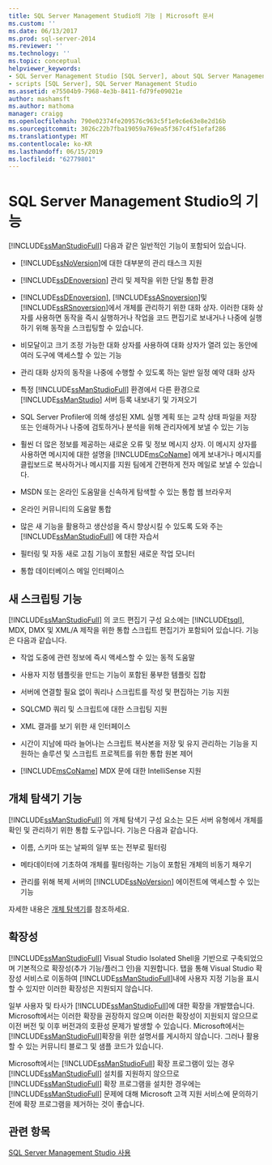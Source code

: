 ```yaml
---
title: SQL Server Management Studio의 기능 | Microsoft 문서
ms.custom: ''
ms.date: 06/13/2017
ms.prod: sql-server-2014
ms.reviewer: ''
ms.technology: ''
ms.topic: conceptual
helpviewer_keywords:
- SQL Server Management Studio [SQL Server], about SQL Server Management Studio
- scripts [SQL Server], SQL Server Management Studio
ms.assetid: e75504b9-7968-4e3b-8411-fd79fe09021e
author: mashamsft
ms.author: mathoma
manager: craigg
ms.openlocfilehash: 790e02374fe209576c963c5f1e9c6e63e8e2d16b
ms.sourcegitcommit: 3026c22b7fba19059a769ea5f367c4f51efaf286
ms.translationtype: MT
ms.contentlocale: ko-KR
ms.lasthandoff: 06/15/2019
ms.locfileid: "62779801"
---
```

# <a name="features-in-sql-server-management-studio"></a>SQL Server Management Studio의 기능
  [!INCLUDE[ssManStudioFull](../includes/ssmanstudiofull-md.md)] 다음과 같은 일반적인 기능이 포함되어 있습니다.  
  
-   [!INCLUDE[ssNoVersion](../includes/ssnoversion-md.md)]에 대한 대부분의 관리 태스크 지원  
  
-   [!INCLUDE[ssDEnoversion](../includes/ssdenoversion-md.md)] 관리 및 제작을 위한 단일 통합 환경  
  
-   [!INCLUDE[ssDEnoversion](../includes/ssdenoversion-md.md)], [!INCLUDE[ssASnoversion](../includes/ssasnoversion-md.md)]및 [!INCLUDE[ssRSnoversion](../includes/ssrsnoversion-md.md)]에서 개체를 관리하기 위한 대화 상자. 이러한 대화 상자를 사용하면 동작을 즉시 실행하거나 작업을 코드 편집기로 보내거나 나중에 실행하기 위해 동작을 스크립팅할 수 있습니다.  
  
-   비모달이고 크기 조정 가능한 대화 상자를 사용하여 대화 상자가 열려 있는 동안에 여러 도구에 액세스할 수 있는 기능  
  
-   관리 대화 상자의 동작을 나중에 수행할 수 있도록 하는 일반 일정 예약 대화 상자  
  
-   특정 [!INCLUDE[ssManStudioFull](../includes/ssmanstudiofull-md.md)] 환경에서 다른 환경으로 [!INCLUDE[ssManStudio](../includes/ssmanstudio-md.md)] 서버 등록 내보내기 및 가져오기  
  
-   SQL Server Profiler에 의해 생성된 XML 실행 계획 또는 교착 상태 파일을 저장 또는 인쇄하거나 나중에 검토하거나 분석을 위해 관리자에게 보낼 수 있는 기능  
  
-   훨씬 더 많은 정보를 제공하는 새로운 오류 및 정보 메시지 상자. 이 메시지 상자를 사용하면 메시지에 대한 설명을 [!INCLUDE[msCoName](../includes/msconame-md.md)] 에게 보내거나 메시지를 클립보드로 복사하거나 메시지를 지원 팀에게 간편하게 전자 메일로 보낼 수 있습니다.  
  
-   MSDN 또는 온라인 도움말을 신속하게 탐색할 수 있는 통합 웹 브라우저  
  
-   온라인 커뮤니티의 도움말 통합  
  
-   많은 새 기능을 활용하고 생산성을 즉시 향상시킬 수 있도록 도와 주는 [!INCLUDE[ssManStudioFull](../includes/ssmanstudiofull-md.md)] 에 대한 자습서  
  
-   필터링 및 자동 새로 고침 기능이 포함된 새로운 작업 모니터  
  
-   통합 데이터베이스 메일 인터페이스  
  
## <a name="new-scripting-capabilities"></a>새 스크립팅 기능  
 [!INCLUDE[ssManStudioFull](../includes/ssmanstudiofull-md.md)] 의 코드 편집기 구성 요소에는 [!INCLUDE[tsql](../includes/tsql-md.md)], MDX, DMX 및 XML/A 제작을 위한 통합 스크립트 편집기가 포함되어 있습니다. 기능은 다음과 같습니다.  
  
-   작업 도중에 관련 정보에 즉시 액세스할 수 있는 동적 도움말  
  
-   사용자 지정 템플릿을 만드는 기능이 포함된 풍부한 템플릿 집합  
  
-   서버에 연결할 필요 없이 쿼리나 스크립트를 작성 및 편집하는 기능 지원  
  
-   SQLCMD 쿼리 및 스크립트에 대한 스크립팅 지원  
  
-   XML 결과를 보기 위한 새 인터페이스  
  
-   시간이 지남에 따라 늘어나는 스크립트 복사본을 저장 및 유지 관리하는 기능을 지원하는 솔루션 및 스크립트 프로젝트를 위한 통합 원본 제어  
  
-   [!INCLUDE[msCoName](../includes/msconame-md.md)] MDX 문에 대한 IntelliSense 지원  
  
## <a name="object-explorer-features"></a>개체 탐색기 기능  
 [!INCLUDE[ssManStudioFull](../includes/ssmanstudiofull-md.md)] 의 개체 탐색기 구성 요소는 모든 서버 유형에서 개체를 확인 및 관리하기 위한 통합 도구입니다. 기능은 다음과 같습니다.  
  
-   이름, 스키마 또는 날짜의 일부 또는 전부로 필터링  
  
-   메타데이터에 기초하여 개체를 필터링하는 기능이 포함된 개체의 비동기 채우기  
  
-   관리를 위해 복제 서버의 [!INCLUDE[ssNoVersion](../includes/ssnoversion-md.md)] 에이전트에 액세스할 수 있는 기능  
  
 자세한 내용은 [개체 탐색기](../ssms/object/object-explorer.md)를 참조하세요.  
  
## <a name="extensibility"></a>확장성  
 [!INCLUDE[ssManStudioFull](../includes/ssmanstudiofull-md.md)] Visual Studio Isolated Shell을 기반으로 구축되었으며 기본적으로 확장성(추가 기능/플러그 인)을 지원합니다. 탭을 통해 Visual Studio 확장성 서비스로 이동하여 [!INCLUDE[ssManStudioFull](../includes/ssmanstudiofull-md.md)]내에 사용자 지정 기능을 표시할 수 있지만 이러한 확장성은 지원되지 않습니다.  
  
 일부 사용자 및 타사가 [!INCLUDE[ssManStudioFull](../includes/ssmanstudiofull-md.md)]에 대한 확장을 개발했습니다. Microsoft에서는 이러한 확장을 권장하지 않으며 이러한 확장성이 지원되지 않으므로 이전 버전 및 이후 버전과의 호환성 문제가 발생할 수 있습니다. Microsoft에서는 [!INCLUDE[ssManStudioFull](../includes/ssmanstudiofull-md.md)]확장을 위한 설명서를 게시하지 않습니다. 그러나 활용할 수 있는 커뮤니티 블로그 및 샘플 코드가 있습니다.  
  
 Microsoft에서는 [!INCLUDE[ssManStudioFull](../includes/ssmanstudiofull-md.md)] 확장 프로그램이 있는 경우 [!INCLUDE[ssManStudioFull](../includes/ssmanstudiofull-md.md)] 설치를 지원하지 않으므로 [!INCLUDE[ssManStudioFull](../includes/ssmanstudiofull-md.md)] 확장 프로그램을 설치한 경우에는 [!INCLUDE[ssManStudioFull](../includes/ssmanstudiofull-md.md)] 문제에 대해 Microsoft 고객 지원 서비스에 문의하기 전에 확장 프로그램을 제거하는 것이 좋습니다.  
  
## <a name="see-also"></a>관련 항목  
 [SQL Server Management Studio 사용](../database-engine/use-sql-server-management-studio.md)  
  
  
